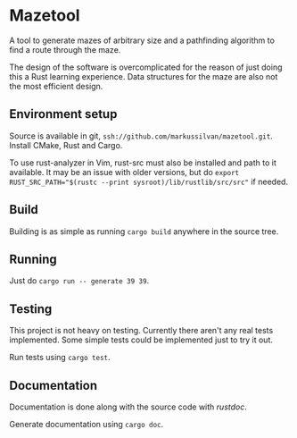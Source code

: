 # Mazetool

A tool to generate mazes of arbitrary size and a pathfinding algorithm to find
a route through the maze.

The design of the software is overcomplicated for the reason of just doing
this a Rust learning experience. Data structures for the maze are also not
the most efficient design.

## Environment setup

Source is available in git, `ssh://github.com/markussilvan/mazetool.git`.
Install CMake, Rust and Cargo.

To use rust-analyzer in Vim, rust-src must also be installed and
path to it available. It may be an issue with older versions, but
do `export RUST_SRC_PATH="$(rustc --print sysroot)/lib/rustlib/src/src"`
if needed.

## Build

Building is as simple as running `cargo build` anywhere in the source tree.

## Running

Just do `cargo run -- generate 39 39`.

## Testing

This project is not heavy on testing. Currently there aren't any real tests implemented.
Some simple tests could be implemented just to try it out.

Run tests using `cargo test`.

## Documentation

Documentation is done along with the source code with _rustdoc_.

Generate documentation using `cargo doc`.
